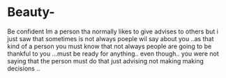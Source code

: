 # Beauty-
Be confident
Im a person tha normally likes to give advises to others but i just saw that sometimes is not always poeple wil say about you ..as that kind of a person you must know that not always people are going to be thankful to you ...must be ready for anything.. even though.. you were not saying that the person must do that just advising not making making decisions ..

